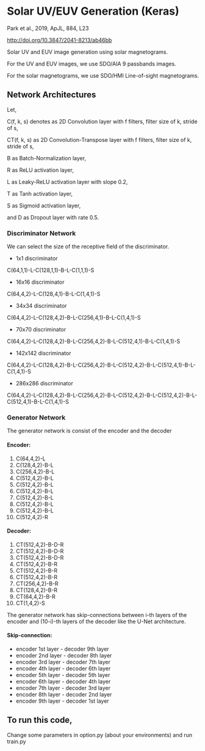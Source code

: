# Solar UV/EUV Generation (Keras)

Park et al., 2019, ApJL, 884, L23

http://doi.org/10.3847/2041-8213/ab46bb

Solar UV and EUV image generation using solar magnetograms.

For the UV and EUV images, we use SDO/AIA 9 passbands images.

For the solar magnetograms, we use SDO/HMI Line-of-sight magnetograms.


## Network Architectures

Let,

C(f, k, s) denotes as 2D Convolution layer with f filters, filter size of k, stride of s,

CT(f, k, s) as 2D Convolution-Transpose layer with f filters, filter size of k, stride of s,

B as Batch-Normalization layer,

R as ReLU activation layer,

L as Leaky-ReLU activation layer with slope 0.2,

T as Tanh activation layer,

S as Sigmoid activation layer,

and D as Dropout layer with rate 0.5.

### Discriminator Network

We can select the size of the receptive field of the discriminator.
 
 - 1x1 discriminator

C(64,1,1)-L-C(128,1,1)-B-L-C(1,1,1)-S

 - 16x16 discriminator

C(64,4,2)-L-C(128,4,1)-B-L-C(1,4,1)-S

 - 34x34 discriminator

C(64,4,2)-L-C(128,4,2)-B-L-C(256,4,1)-B-L-C(1,4,1)-S

 - 70x70 discriminator

C(64,4,2)-L-C(128,4,2)-B-L-C(256,4,2)-B-L-C(512,4,1)-B-L-C(1,4,1)-S

 - 142x142 discriminator

C(64,4,2)-L-C(128,4,2)-B-L-C(256,4,2)-B-L-C(512,4,2)-B-L-C(512,4,1)-B-L-C(1,4,1)-S

 - 286x286 discriminator

C(64,4,2)-L-C(128,4,2)-B-L-C(256,4,2)-B-L-C(512,4,2)-B-L-C(512,4,2)-B-L-C(512,4,1)-B-L-C(1,4,1)-S

### Generator Network

The generator network is consist of the encoder and the decoder

#### Encoder:

1. C(64,4,2)-L
2. C(128,4,2)-B-L
3. C(256,4,2)-B-L
4. C(512,4,2)-B-L
5. C(512,4,2)-B-L
6. C(512,4,2)-B-L
7. C(512,4,2)-B-L
8. C(512,4,2)-B-L
9. C(512,4,2)-B-L
10. C(512,4,2)-R

#### Decoder:

1. CT(512,4,2)-B-D-R
2. CT(512,4,2)-B-D-R
3. CT(512,4,2)-B-D-R
4. CT(512,4,2)-B-R
5. CT(512,4,2)-B-R
6. CT(512,4,2)-B-R
7. CT(256,4,2)-B-R
8. CT(128,4,2)-B-R
9. CT(64,4,2)-B-R
10. CT(1,4,2)-S

The generator network has skip-connections between i-th layers of the encoder and (10-i)-th layers of the decoder like the U-Net architecture.

#### Skip-connection:

- encoder 1st layer - decoder 9th layer
- encoder 2nd layer - decoder 8th layer
- encoder 3rd layer - decoder 7th layer
- encoder 4th layer - decoder 6th layer
- encoder 5th layer - decoder 5th layer
- encoder 6th layer - decoder 4th layer
- encoder 7th layer - decoder 3rd layer
- encoder 8th layer - decoder 2nd layer
- encoder 9th layer - decoder 1st layer

## To run this code,

Change some parameters in option.py (about your environments) and run train.py

